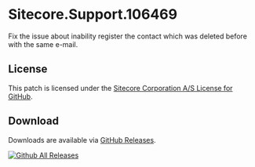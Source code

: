 # Sitecore.Support.106469
Fix the issue about inability register the contact which was deleted before with the same e-mail.

## License  
This patch is licensed under the [Sitecore Corporation A/S License for GitHub](https://github.com/sitecoresupport/Sitecore.Support.106469/blob/master/LICENSE).  

## Download  
Downloads are available via [GitHub Releases](https://github.com/sitecoresupport/Sitecore.Support.106469/releases).  

[![Github All Releases](https://img.shields.io/github/downloads/SitecoreSupport/Sitecore.Support.106469/total.svg)](https://github.com/SitecoreSupport/Sitecore.Support.106469/releases)
